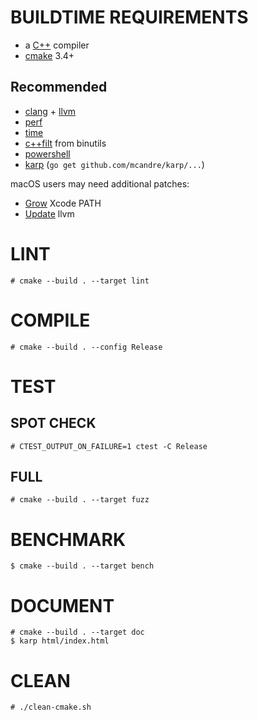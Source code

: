# BUILDTIME REQUIREMENTS

* a [C++](https://www.cplusplus.com/) compiler
* [cmake](https://cmake.org/) 3.4+

## Recommended

* [clang](https://clang.llvm.org/) + [llvm](https://llvm.org/)
* [perf](https://perf.wiki.kernel.org/index.php/Main_Page)
* [time](https://linux.die.net/man/1/time)
* [c++filt](https://linux.die.net/man/1/c++filt) from binutils
* [powershell](https://docs.microsoft.com/en-us/powershell/)
* [karp](https://github.com/mcandre/karp) (`go get github.com/mcandre/karp/...`)

macOS users may need additional patches:

* [Grow](https://github.com/mcandre/dotfiles/blob/master/.profile.d/xcode.sh) Xcode PATH
* [Update](https://gist.github.com/mcandre/6ad2edee00c693b057743aafba20f1df) llvm

# LINT

```console
# cmake --build . --target lint
```

# COMPILE

```console
# cmake --build . --config Release
```

# TEST

## SPOT CHECK

```console
# CTEST_OUTPUT_ON_FAILURE=1 ctest -C Release
```

## FULL

```console
# cmake --build . --target fuzz
```

# BENCHMARK

```console
$ cmake --build . --target bench
```

# DOCUMENT

```console
# cmake --build . --target doc
$ karp html/index.html
```

# CLEAN

```console
# ./clean-cmake.sh
```

